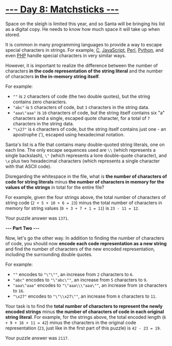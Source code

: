 # [--- Day 8: Matchsticks ---](http://adventofcode.com/2015/day/8)

Space on the sleigh is limited this year, and so Santa will be bringing his list as a digital copy. He needs to know how much space it will take up when stored.

It is common in many programming languages to provide a way to escape special characters in strings. For example, [C](https://en.wikipedia.org/wiki/Escape_sequences_in_C), [JavaScript](https://developer.mozilla.org/en-US/docs/Web/JavaScript/Reference/Global_Objects/String), [Perl](http://perldoc.perl.org/perlop.html#Quote-and-Quote-like-Operators), [Python](https://docs.python.org/2.0/ref/strings.html), and even [PHP](http://php.net/manual/en/language.types.string.php#language.types.string.syntax.double) handle special characters in very similar ways.

However, it is important to realize the difference between the number of characters **in the code representation of the string literal** and the number of characters **in the in-memory string itself**.

For example:

- ``""`` is ``2`` characters of code (the two double quotes), but the string contains zero characters.
- ``"abc"`` is ``5`` characters of code, but ``3`` characters in the string data.
- ``"aaa\"aaa"`` is ``10`` characters of code, but the string itself contains six "a" characters and a single, escaped quote character, for a total of ``7`` characters in the string data.
- ``"\x27"`` is ``6`` characters of code, but the string itself contains just one - an apostrophe ('), escaped using hexadecimal notation.

Santa's list is a file that contains many double-quoted string literals, one on each line. The only escape sequences used are ``\\`` (which represents a single backslash), ``\"`` (which represents a lone double-quote character), and ``\x`` plus two hexadecimal characters (which represents a single character with that ASCII code).

Disregarding the whitespace in the file, what is **the number of characters of code for string literals** minus **the number of characters in memory for the values of the strings** in total for the entire file?

For example, given the four strings above, the total number of characters of string code (``2 + 5 + 10 + 6 = 23``) minus the total number of characters in memory for string values (``0 + 3 + 7 + 1 = 11``) is ``23 - 11 = 12``.

Your puzzle answer was ``1371``.

**--- Part Two ---**

Now, let's go the other way. In addition to finding the number of characters of code, you should now **encode each code representation as a new string** and find the number of characters of the new encoded representation, including the surrounding double quotes.

For example:

- ``""`` encodes to ``"\"\""``, an increase from ``2`` characters to ``6``.
- ``"abc"`` encodes to ``"\"abc\""``, an increase from ``5`` characters to ``9``.
- ``"aaa\"aaa"`` encodes to ``"\"aaa\\\"aaa\""``, an increase from ``10`` characters to ``16``.
- ``"\x27"`` encodes to ``"\"\\x27\""``, an increase from ``6`` characters to ``11``.

Your task is to find the **total number of characters to represent the newly encoded strings** minus **the number of characters of code in each original string literal**. For example, for the strings above, the total encoded length (``6 + 9 + 16 + 11 = 42``) minus the characters in the original code representation (``23``, just like in the first part of this puzzle) is ``42 - 23 = 19``.

Your puzzle answer was ``2117``.
